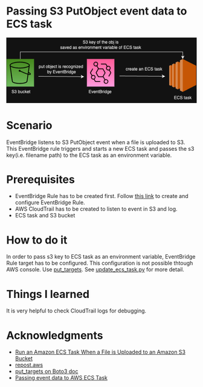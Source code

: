 # Passing S3 PutObject event data to ECS task

![](images/s3_eventbridge_ecs.drawio.png)

# Scenario
EventBridge listens to S3 PutObject event when a file is uploaded to S3. This EventBridge rule triggers and starts a new ECS task and passes the s3 key(i.e. filename path) to the ECS task as an environment variable. 

# Prerequisites
* EventBridge Rule has to be created first. Follow [this link](https://docs.aws.amazon.com/AmazonCloudWatch/latest/events/CloudWatch-Events-tutorial-ECS.html) to create and configure EventBridge Rule.
* AWS CloudTrail has to be created to listen to event in S3 and log.
* ECS task and S3 bucket

# How to do it
In order to pass s3 key to ECS task as an environment variable, EventBridge Rule target has to be configured. This configuration is not possible thtough AWS console. Use [put_targets](https://boto3.amazonaws.com/v1/documentation/api/latest/reference/services/events/client/put_targets.html).
See [update_ecs_task.py](https://github.com/mie-h/passing-event-data-ecs-task/blob/main/update_ecs_task.py) for more detail.


# Things I learned
It is very helpful to check CloudTrail logs for debugging.


# Acknowledgments
* [Run an Amazon ECS Task When a File is Uploaded to an Amazon S3 Bucket](https://docs.aws.amazon.com/AmazonCloudWatch/latest/events/CloudWatch-Events-tutorial-ECS.html)
* [repost.aws](https://repost.aws/questions/QUtllxTXjgRCeBMmy4MzgNpQ/how-to-convince-eventbridge-to-pass-s3-event-information-to-an-ecs-target)
* [put_targets on Boto3 doc](https://boto3.amazonaws.com/v1/documentation/api/latest/reference/services/events/client/put_targets.html)
* [Passing event data to AWS ECS Task](https://www.linkedin.com/pulse/passing-event-data-aws-ecs-task-roshan-shetty/)
